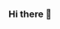 ### Hi there 👋
<!--
# Full tech stack
  ## [Golang](http://golang.org/) – Languages
  ## [Gin Gonic](https://gin-gonic.com/) – Frameworks (Full Stack)
  ## [Codecov](https://codecov.io/) – Code Coverage
  ## [gRPC](https://grpc.io/) – Remote Procedure Call (RPC)  
  ## [Testify](https://github.com/stretchr/testify) – Go Testing
  ## [OpenCensus](https://opencensus.io/) – Monitoring Tools
  ## [GitHub Actions](https://github.com/features/actions) – Continuous Integration
  ## [Docker](https://www.docker.com/) – Virtual Machine Platforms & Containers
  ## [Travis CI](http://travis-ci.com/) – Continuous Integration  

# OS
  ## - [OpenSUSE Leap 15.5](http://www.opensuse.org/) – Where all fun stuff happenning
 
**shandanjay/shandanjay** is a ✨ _special_ ✨ repository because its `README.md` (this file) appears on your GitHub profile.

Here are some ideas to get you started:

- 🔭 I’m currently working on ...
- 🌱 I’m currently learning ...
- 👯 I’m looking to collaborate on ...
- 🤔 I’m looking for help with ...
- 💬 Ask me about ...
- 📫 How to reach me: ...
- 😄 Pronouns: ...
- ⚡ Fun fact: ...
-->






